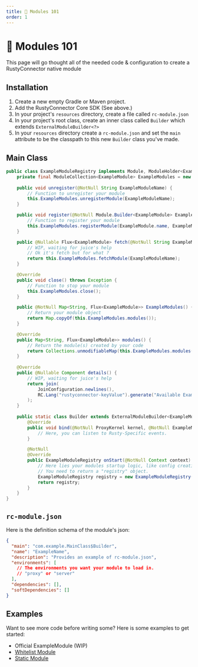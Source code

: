 ```yaml
---
title: 🧩 Modules 101
order: 1
---
```


# 🧩 Modules 101

This page will go thought all of the needed code & configuration to create a RustyConnector native module

## Installation

1. Create a new empty Gradle or Maven project.
2. Add the RustyConnector Core SDK (See above.)
3. In your project's `resources` directory, create a file called `rc-module.json`
4. In your project's root class, create an inner class called `Builder` which extends `ExternalModuleBuilder<?>`
5. In your `resources` directory create a `rc-module.json` and set the `main` attribute to be the classpath to this new `Builder` class you've made.

## Main Class

```java
public class ExampleModuleRegistry implements Module, ModuleHolder<ExampleModule> {
    private final ModuleCollection<ExampleModule> ExampleModules = new ModuleCollection<>();
    
    public void unregister(@NotNull String ExampleModuleName) {
        // Function to unregister your module
        this.ExampleModules.unregisterModule(ExampleModuleName);
    }

    public void register(@NotNull Module.Builder<ExampleModule> ExampleModule) throws Exception {
        // Function to register your module
        this.ExampleModules.registerModule(ExampleModule.name, ExampleModule);
    }

    public @Nullable Flux<ExampleModule> fetch(@NotNull String ExampleModuleName) {
        // WIP, waiting for juice's help
        // Ok it's fetch but for what ?
        return this.ExampleModules.fetchModule(ExampleModuleName);
    }

    @Override
    public void close() throws Exception {
        // Function to stop your module
        this.ExampleModules.close();
    }

    public @NotNull Map<String, Flux<ExampleModule>> ExampleModules() {
        // Return your module object
        return Map.copyOf(this.ExampleModules.modules());
    }

    @Override
    public Map<String, Flux<ExampleModule>> modules() {
        // Return the module(s) created by your code
        return Collections.unmodifiableMap(this.ExampleModules.modules());
    }
    
    @Override
    public @Nullable Component details() {
        // WIP, waiting for juice's help
        return join(
            JoinConfiguration.newlines(),
            RC.Lang("rustyconnector-keyValue").generate("Available ExampleModules", String.join(", ", this.ExampleModules.modules().keySet()))
        );
    }
    
    public static class Builder extends ExternalModuleBuilder<ExampleModuleRegistry> {
        @Override
        public void bind(@NotNull ProxyKernel kernel, @NotNull ExampleModuleRegistry instance) {
            // Here, you can listen to Rusty-Specific events.
        }

        @NotNull
        @Override
        public ExampleModuleRegistry onStart(@NotNull Context context) throws Exception {
            // Here lies your modules startup logic, like config creation, init, etc.
            // You need to return a "registry" object.
            ExampleModuleRegistry registry = new ExampleModuleRegistry();
            return registry;
        }
    }
}
```

## `rc-module.json`

Here is the definition schema of the module's json:

```json
{
  "main": "com.example.MainClass$Builder",
  "name": "ExampleName",
  "description": "Provides an example of rc-module.json",
  "environments": [
    // The environments you want your module to load in.
    // "proxy" or "server"
  ],
  "dependencies": [],
  "softDependencies": []
}
```

## Examples
 
Want to see more code before writing some? Here is some examples to get started:

- Official ExampleModule (WIP)
- [Whitelist Module](https://github.com/Aelysium-Group/rcm-whitelists)
- [Static Module](https://github.com/Aelysium-Group/rcm-staticFamily)